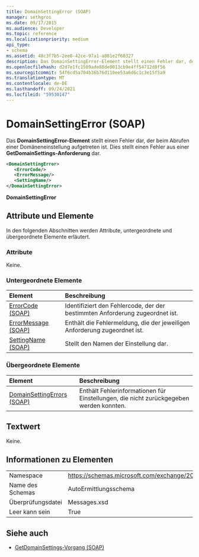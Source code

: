 ```yaml
---
title: DomainSettingError (SOAP)
manager: sethgros
ms.date: 09/17/2015
ms.audience: Developer
ms.topic: reference
ms.localizationpriority: medium
api_type:
- schema
ms.assetid: 48c3f7b5-2ee0-42ce-97a1-a881e2f60327
description: Das DomainSettingError-Element stellt einen Fehler dar, der beim Abrufen einer Domäneneinstellung aufgetreten ist. Dies stellt einen Fehler aus einer GetDomainSettings-Anforderung dar.
ms.openlocfilehash: d2d7e1fc1509ade88de0013cb9e4ff54712d0f56
ms.sourcegitcommit: 54f6cd5a704b36b76d110ee53a6d6c1c3e15f5a9
ms.translationtype: MT
ms.contentlocale: de-DE
ms.lasthandoff: 09/24/2021
ms.locfileid: "59530147"
---
```

# <a name="domainsettingerror-soap"></a>DomainSettingError (SOAP)

Das **DomainSettingError-Element** stellt einen Fehler dar, der beim Abrufen einer Domäneneinstellung aufgetreten ist. Dies stellt einen Fehler aus einer **GetDomainSettings-Anforderung** dar. 
  
```XML
<DomainSettingError>
   <ErrorCode/>
   <ErrorMessage/>
   <SettingName/>
</DomainSettingError>
```

 **DomainSettingError**
## <a name="attributes-and-elements"></a>Attribute und Elemente

In den folgenden Abschnitten werden Attribute, untergeordnete und übergeordnete Elemente erläutert.
  
### <a name="attributes"></a>Attribute

Keine.
  
### <a name="child-elements"></a>Untergeordnete Elemente

|**Element**|**Beschreibung**|
|:-----|:-----|
|[ErrorCode (SOAP)](errorcode-soap.md) <br/> |Identifiziert den Fehlercode, der der bestimmten Anforderung zugeordnet ist.  <br/> |
|[ErrorMessage (SOAP)](errormessage-soap.md) <br/> |Enthält die Fehlermeldung, die der jeweiligen Anforderung zugeordnet ist.  <br/> |
|[SettingName (SOAP)](settingname-soap.md) <br/> |Stellt den Namen der Einstellung dar.  <br/> |
   
### <a name="parent-elements"></a>Übergeordnete Elemente

|**Element**|**Beschreibung**|
|:-----|:-----|
|[DomainSettingErrors (SOAP)](domainsettingerrors-soap.md) <br/> |Enthält Fehlerinformationen für Einstellungen, die nicht zurückgegeben werden konnten.  <br/> |
   
## <a name="text-value"></a>Textwert

Keine.
  
## <a name="element-information"></a>Informationen zu Elementen

|||
|:-----|:-----|
|Namespace  <br/> |https://schemas.microsoft.com/exchange/2010/Autodiscover  <br/> |
|Name des Schemas  <br/> |AutoErmittlungsschema  <br/> |
|Überprüfungsdatei  <br/> |Messages.xsd  <br/> |
|Leer kann sein  <br/> |True  <br/> |
   
## <a name="see-also"></a>Siehe auch

- [GetDomainSettings-Vorgang (SOAP)](getdomainsettings-operation-soap.md)

